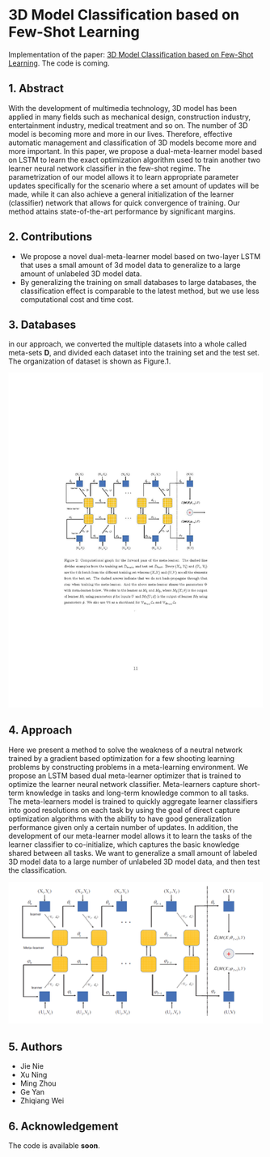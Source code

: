 # 3D Model Classification based on Few-Shot Learning

Implementation of the paper:  <a href="/pdf/draft.pdf">3D Model Classification based on Few-Shot Learning</a>. The code is coming.

## 1. Abstract
With the development of multimedia technology, 3D model has been applied in many fields such as mechanical design, construction industry, entertainment industry, medical treatment and so on. The number of 3D model is becoming more and more in our lives. Therefore, effective automatic management and classification of 3D models become more and more important. In this paper, we propose a dual-meta-learner model based on LSTM to learn the exact optimization algorithm used to train another two learner neural network classifier in the few-shot regime. The parametrization of our model allows it to learn appropriate parameter updates specifically for the scenario where a set amount of updates will be made, while it can also achieve a general initialization of the learner (classifier) network that allows for quick convergence of training. Our method attains state-of-the-art performance by significant margins.

## 2. Contributions
- We propose a novel dual-meta-learner model based on two-layer LSTM that uses a small amount of 3d model data to generalize to a large amount of unlabeled 3D model data.
- By generalizing the training on small databases to large databases, the classification effect is comparable to the latest method, but we use less computational cost and time cost.

## 3. Databases

in our approach, we converted the multiple datasets into a whole called meta-sets **D**, and divided each dataset into the training set and the test set. The organization of dataset is shown as Figure.1.

![](/pic/figure1.jpg)

## 4. Approach
Here we present a method to solve the weakness of a neutral network trained by a gradient based optimization for a few shooting learning problems by constructing problems in a meta-learning environment. We propose an LSTM based dual meta-learner optimizer that is trained to optimize the learner neural network classifier. Meta-learners capture short-term knowledge in tasks and long-term knowledge common to all tasks. The meta-learners model is trained to quickly aggregate learner classifiers into good resolutions on each task by using the goal of direct capture optimization algorithms with the ability to have good generalization performance given only a certain number of updates. In addition, the development of our meta-learner model allows it to learn the tasks of the learner classifier to co-initialize, which captures the basic knowledge shared between all tasks. We want to generalize a small amount of labeled 3D model data to a large number of unlabeled 3D model data, and then test the classification.

![](/pic/figure2.png)

## 5. Authors
- Jie Nie
- Xu Ning 
- Ming Zhou
- Ge Yan
- Zhiqiang Wei

## 6. Acknowledgement
The code is available **soon**.

